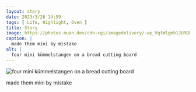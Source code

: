 ```yaml
---
layout: story
date: 2023/3/26 14:59
tags: [ Life, Highlight, Oven ]
title: Story
image: https://photos.muan.dev/cdn-cgi/imagedelivery/-wp_VgtWlgmh1JURQ8t1mg/e7c8b748-960f-4b24-f614-02eadf300d00/public
caption: |
  made them mini by mistake
alt: |
  four mini kümmelstangen on a bread cutting board
---
```


![four mini kümmelstangen on a bread cutting board](https://photos.muan.dev/cdn-cgi/imagedelivery/-wp_VgtWlgmh1JURQ8t1mg/e7c8b748-960f-4b24-f614-02eadf300d00/public)

made them mini by mistake
